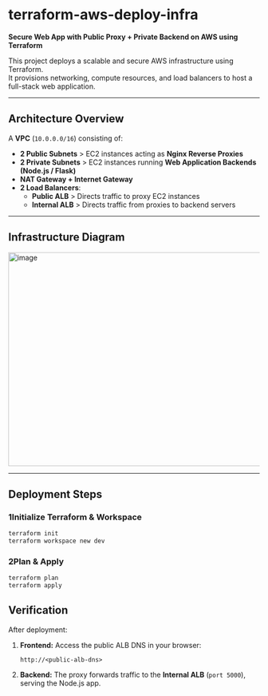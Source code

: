 # terraform-aws-deploy-infra
**Secure Web App with Public Proxy + Private Backend on AWS using Terraform**

This project deploys a scalable and secure AWS infrastructure using Terraform.  
It provisions networking, compute resources, and load balancers to host a full-stack web application.

---

##  **Architecture Overview**

A **VPC** (`10.0.0.0/16`) consisting of:

- **2 Public Subnets** > EC2 instances acting as **Nginx Reverse Proxies**  
- **2 Private Subnets** > EC2 instances running **Web Application Backends (Node.js / Flask)**  
- **NAT Gateway + Internet Gateway**  
- **2 Load Balancers**:
  - **Public ALB** > Directs traffic to proxy EC2 instances  
  - **Internal ALB** > Directs traffic from proxies to backend servers  

---

## **Infrastructure Diagram**
<img width="830" height="428" alt="image" src="https://github.com/user-attachments/assets/f69d9fa4-4664-4ea7-b473-c861fead4c31" />


---

##  **Deployment Steps**

### 1**Initialize Terraform & Workspace**

```bash
terraform init
terraform workspace new dev
````

### 2**Plan & Apply**

```bash
terraform plan
terraform apply
```


##  **Verification**

After deployment:

1. **Frontend:**
   Access the public ALB DNS in your browser:

   ```
   http://<public-alb-dns>  
   ```
2. **Backend:**
   The proxy forwards traffic to the **Internal ALB** (`port 5000`), serving the Node.js app.

